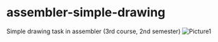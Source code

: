 # assembler-simple-drawing
Simple drawing task in assembler (3rd course, 2nd semester)
![Picture1](https://user-images.githubusercontent.com/43495028/115123688-3ddef280-9fcf-11eb-8859-6caa59a4153c.png)

